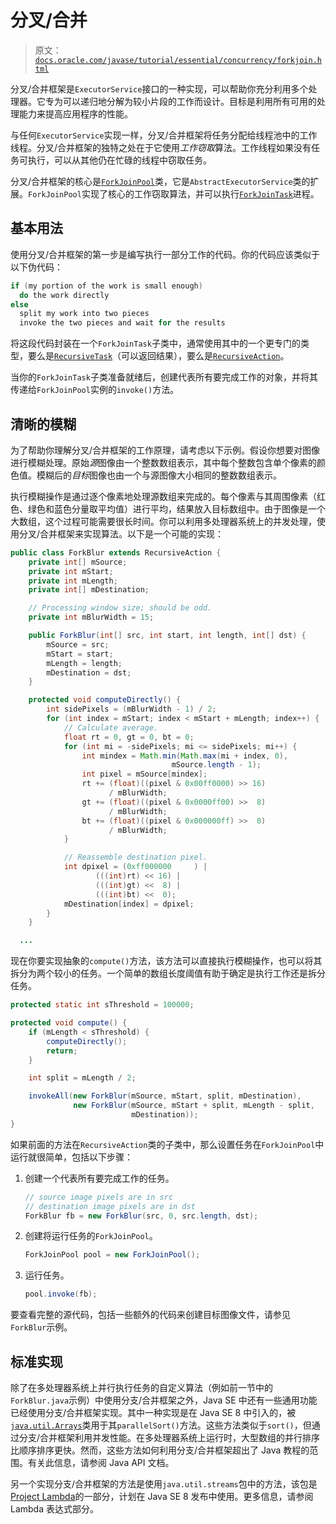 # 分叉/合并

> 原文：[`docs.oracle.com/javase/tutorial/essential/concurrency/forkjoin.html`](https://docs.oracle.com/javase/tutorial/essential/concurrency/forkjoin.html)

分叉/合并框架是`ExecutorService`接口的一种实现，可以帮助你充分利用多个处理器。它专为可以递归地分解为较小片段的工作而设计。目标是利用所有可用的处理能力来提高应用程序的性能。

与任何`ExecutorService`实现一样，分叉/合并框架将任务分配给线程池中的工作线程。分叉/合并框架的独特之处在于它使用*工作窃取*算法。工作线程如果没有任务可执行，可以从其他仍在忙碌的线程中窃取任务。

分叉/合并框架的核心是[`ForkJoinPool`](https://docs.oracle.com/javase/8/docs/api/java/util/concurrent/ForkJoinPool.html)类，它是`AbstractExecutorService`类的扩展。`ForkJoinPool`实现了核心的工作窃取算法，并可以执行[`ForkJoinTask`](https://docs.oracle.com/javase/8/docs/api/java/util/concurrent/ForkJoinTask.html)进程。

## 基本用法

使用分叉/合并框架的第一步是编写执行一部分工作的代码。你的代码应该类似于以下伪代码：

```java
if (my portion of the work is small enough)
  do the work directly
else
  split my work into two pieces
  invoke the two pieces and wait for the results

```

将这段代码封装在一个`ForkJoinTask`子类中，通常使用其中的一个更专门的类型，要么是[`RecursiveTask`](https://docs.oracle.com/javase/8/docs/api/java/util/concurrent/RecursiveTask.html)（可以返回结果），要么是[`RecursiveAction`](https://docs.oracle.com/javase/8/docs/api/java/util/concurrent/RecursiveAction.html)。

当你的`ForkJoinTask`子类准备就绪后，创建代表所有要完成工作的对象，并将其传递给`ForkJoinPool`实例的`invoke()`方法。

## 清晰的模糊

为了帮助你理解分叉/合并框架的工作原理，请考虑以下示例。假设你想要对图像进行模糊处理。原始*源*图像由一个整数数组表示，其中每个整数包含单个像素的颜色值。模糊后的*目标*图像也由一个与源图像大小相同的整数数组表示。

执行模糊操作是通过逐个像素地处理源数组来完成的。每个像素与其周围像素（红色、绿色和蓝色分量取平均值）进行平均，结果放入目标数组中。由于图像是一个大数组，这个过程可能需要很长时间。你可以利用多处理器系统上的并发处理，使用分叉/合并框架来实现算法。以下是一个可能的实现：

```java
public class ForkBlur extends RecursiveAction {
    private int[] mSource;
    private int mStart;
    private int mLength;
    private int[] mDestination;

    // Processing window size; should be odd.
    private int mBlurWidth = 15;

    public ForkBlur(int[] src, int start, int length, int[] dst) {
        mSource = src;
        mStart = start;
        mLength = length;
        mDestination = dst;
    }

    protected void computeDirectly() {
        int sidePixels = (mBlurWidth - 1) / 2;
        for (int index = mStart; index < mStart + mLength; index++) {
            // Calculate average.
            float rt = 0, gt = 0, bt = 0;
            for (int mi = -sidePixels; mi <= sidePixels; mi++) {
                int mindex = Math.min(Math.max(mi + index, 0),
                                    mSource.length - 1);
                int pixel = mSource[mindex];
                rt += (float)((pixel & 0x00ff0000) >> 16)
                      / mBlurWidth;
                gt += (float)((pixel & 0x0000ff00) >>  8)
                      / mBlurWidth;
                bt += (float)((pixel & 0x000000ff) >>  0)
                      / mBlurWidth;
            }

            // Reassemble destination pixel.
            int dpixel = (0xff000000     ) |
                   (((int)rt) << 16) |
                   (((int)gt) <<  8) |
                   (((int)bt) <<  0);
            mDestination[index] = dpixel;
        }
    }

  ...

```

现在你要实现抽象的`compute()`方法，该方法可以直接执行模糊操作，也可以将其拆分为两个较小的任务。一个简单的数组长度阈值有助于确定是执行工作还是拆分任务。

```java
protected static int sThreshold = 100000;

protected void compute() {
    if (mLength < sThreshold) {
        computeDirectly();
        return;
    }

    int split = mLength / 2;

    invokeAll(new ForkBlur(mSource, mStart, split, mDestination),
              new ForkBlur(mSource, mStart + split, mLength - split,
                           mDestination));
}

```

如果前面的方法在`RecursiveAction`类的子类中，那么设置任务在`ForkJoinPool`中运行就很简单，包括以下步骤：

1.  创建一个代表所有要完成工作的任务。

    ```java
    // source image pixels are in src
    // destination image pixels are in dst
    ForkBlur fb = new ForkBlur(src, 0, src.length, dst);

    ```

1.  创建将运行任务的`ForkJoinPool`。

    ```java
    ForkJoinPool pool = new ForkJoinPool();

    ```

1.  运行任务。

    ```java
    pool.invoke(fb);

    ```

要查看完整的源代码，包括一些额外的代码来创建目标图像文件，请参见``ForkBlur``示例。

## 标准实现

除了在多处理器系统上并行执行任务的自定义算法（例如前一节中的`ForkBlur.java`示例）中使用分支/合并框架之外，Java SE 中还有一些通用功能已经使用分支/合并框架实现。其中一种实现是在 Java SE 8 中引入的，被[`java.util.Arrays`](https://docs.oracle.com/javase/8/docs/api/java/util/Arrays.html)类用于其`parallelSort()`方法。这些方法类似于`sort()`，但通过分支/合并框架利用并发性能。在多处理器系统上运行时，大型数组的并行排序比顺序排序更快。然而，这些方法如何利用分支/合并框架超出了 Java 教程的范围。有关此信息，请参阅 Java API 文档。

另一个实现分支/合并框架的方法是使用`java.util.streams`包中的方法，该包是[Project Lambda](http://openjdk.java.net/projects/lambda/)的一部分，计划在 Java SE 8 发布中使用。更多信息，请参阅 Lambda 表达式部分。
